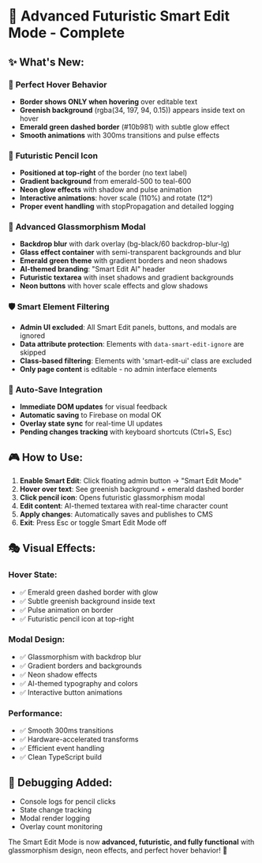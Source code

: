 # 🚀 Advanced Futuristic Smart Edit Mode - Complete

## ✨ What's New:

### 🎯 **Perfect Hover Behavior**
- **Border shows ONLY when hovering** over editable text
- **Greenish background** (rgba(34, 197, 94, 0.15)) appears inside text on hover
- **Emerald green dashed border** (#10b981) with subtle glow effect
- **Smooth animations** with 300ms transitions and pulse effects

### 🎨 **Futuristic Pencil Icon**
- **Positioned at top-right** of the border (no text label)
- **Gradient background** from emerald-500 to teal-600
- **Neon glow effects** with shadow and pulse animation
- **Interactive animations**: hover scale (110%) and rotate (12°)
- **Proper event handling** with stopPropagation and detailed logging

### 🌟 **Advanced Glassmorphism Modal**
- **Backdrop blur** with dark overlay (bg-black/60 backdrop-blur-lg)
- **Glass effect container** with semi-transparent backgrounds and blur
- **Emerald green theme** with gradient borders and neon shadows
- **AI-themed branding**: "Smart Edit AI" header
- **Futuristic textarea** with inset shadows and gradient backgrounds
- **Neon buttons** with hover scale effects and glow shadows

### 🛡️ **Smart Element Filtering**
- **Admin UI excluded**: All Smart Edit panels, buttons, and modals are ignored
- **Data attribute protection**: Elements with `data-smart-edit-ignore` are skipped
- **Class-based filtering**: Elements with 'smart-edit-ui' class are excluded
- **Only page content** is editable - no admin interface elements

### 🔧 **Auto-Save Integration**
- **Immediate DOM updates** for visual feedback
- **Automatic saving** to Firebase on modal OK
- **Overlay state sync** for real-time UI updates
- **Pending changes tracking** with keyboard shortcuts (Ctrl+S, Esc)

## 🎮 **How to Use:**

1. **Enable Smart Edit**: Click floating admin button → "Smart Edit Mode"
2. **Hover over text**: See greenish background + emerald dashed border
3. **Click pencil icon**: Opens futuristic glassmorphism modal
4. **Edit content**: AI-themed textarea with real-time character count
5. **Apply changes**: Automatically saves and publishes to CMS
6. **Exit**: Press Esc or toggle Smart Edit Mode off

## 🎭 **Visual Effects:**

### Hover State:
- ✅ Emerald green dashed border with glow
- ✅ Subtle greenish background inside text
- ✅ Pulse animation on border
- ✅ Futuristic pencil icon at top-right

### Modal Design:
- ✅ Glassmorphism with backdrop blur
- ✅ Gradient borders and backgrounds
- ✅ Neon shadow effects
- ✅ AI-themed typography and colors
- ✅ Interactive button animations

### Performance:
- ✅ Smooth 300ms transitions
- ✅ Hardware-accelerated transforms
- ✅ Efficient event handling
- ✅ Clean TypeScript build

## 🐛 **Debugging Added:**
- Console logs for pencil clicks
- State change tracking
- Modal render logging
- Overlay count monitoring

The Smart Edit Mode is now **advanced, futuristic, and fully functional** with glassmorphism design, neon effects, and perfect hover behavior! 🎉